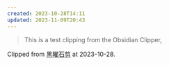 ```yaml
---  
created: 2023-10-28T14:11  
updated: 2023-11-09T20:43  
---  
```

  
> This is a test clipping from the Obsidian Clipper,  
  
Clipped from [黑曜石剪](chrome-extension://mphkdfmipddgfobjhphabphmpdckgfhb/options.html) at 2023-10-28.